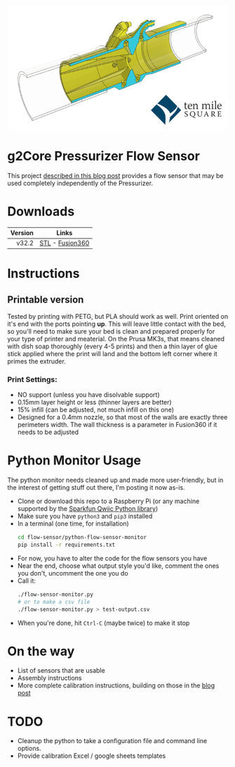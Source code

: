 ![Flow sensor animation](images/v32.2-Animation.gif)

# g2Core Pressurizer Flow Sensor

This project [described in this blog post](https://tenmilesquare.com/designing-and-building-a-ventilator-flow-sensor-from-home-pt-3/) provides a flow sensor that may be used completely independently of the Pressurizer.

# Downloads

| Version | Links |
| ----: | --- |
| v32.2 | [STL](./flow-sensor-v32.2.stl) - [Fusion360](https://a360.co/2NsMhkD) |

# Instructions

## Printable version

Tested by printing with PETG, but PLA should work as well. Print oriented on it's end with the ports pointing **up**. This will leave little contact with the bed, so you'll need to make sure your bed is clean and prepared properly for your type of printer and meaterial. On the Prusa MK3s, that means cleaned with dish soap thoroughly (every 4-5 prints) and then a thin layer of glue stick applied where the print will land and the bottom left corner where it primes the extruder.

### Print Settings:
- NO support (unless you have disolvable support)
- 0.15mm layer height or less (thinner layers are better)
- 15% infill (can be adjusted, not much infill on this one)
- Designed for a 0.4mm nozzle, so that most of the walls are exactly three perimeters width. The wall thickness is a parameter in Fusion360 if it needs to be adjusted


# Python Monitor Usage

The python monitor needs cleaned up and made more user-friendly, but in the interest of getting stuff out there, I'm posting it now as-is.

- Clone or download this repo to a Raspberry Pi (or any machine supported by the [Sparkfun Qwiic Python library](https://github.com/sparkfun/qwiic_py#supported-platforms))
- Make sure you have `python3` and `pip3` installed
- In a terminal (one time, for installation)
  ```bash
  cd flow-sensor/python-flow-sensor-monitor
  pip install -r requirements.txt
  ```
- For now, you have to alter the code for the flow sensors you have
- Near the end, choose what output style you'd like, comment the ones you don't, uncomment the one you do
- Call it:
  ```bash
  ./flow-sensor-monitor.py
  # or to make a csv file
  ./flow-sensor-monitor.py > test-output.csv
  ```
- When you're done, hit `Ctrl-C` (maybe twice) to make it stop

# On the way

- List of sensors that are usable
- Assembly instructions
- More complete calibration instructions, building on those in the [blog post](https://tenmilesquare.com/designing-and-building-a-ventilator-flow-sensor-from-home-pt-3)

# TODO

- Cleanup the python to take a configuration file and command line options.
- Provide calibration Excel / google sheets templates
